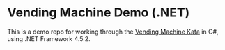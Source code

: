 # Vending Machine Demo (.NET)

This is a demo repo for working through the [Vending Machine Kata](https://github.com/PillarTechnology/kata-vending-machine) in C#, using .NET Framework 4.5.2.
